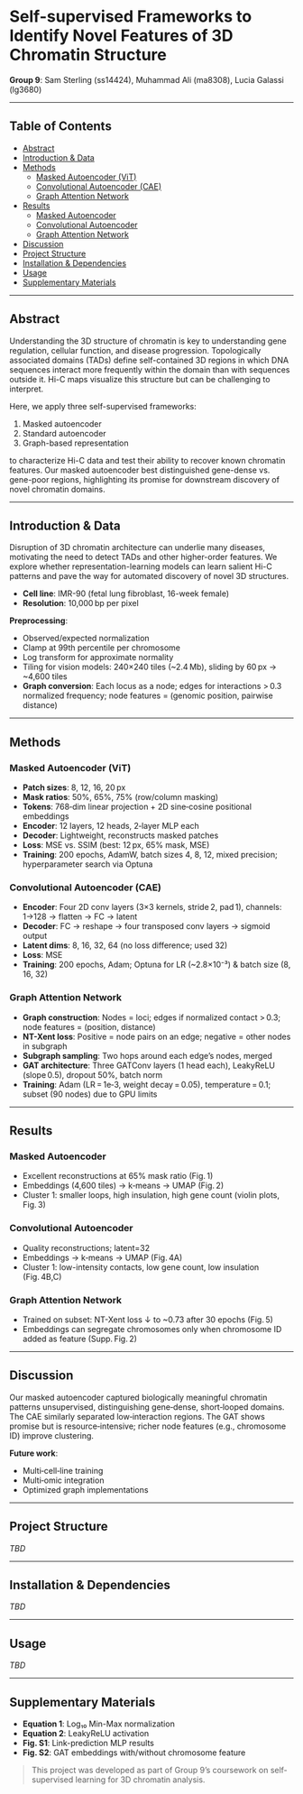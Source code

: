 # Self-supervised Frameworks to Identify Novel Features of 3D Chromatin Structure

**Group 9**: Sam Sterling (ss14424), Muhammad Ali (ma8308), Lucia Galassi (lg3680)

---

## Table of Contents
- [Abstract](#abstract)
- [Introduction & Data](#introduction--data)
- [Methods](#methods)
  - [Masked Autoencoder (ViT)](#masked-autoencoder-vit)
  - [Convolutional Autoencoder (CAE)](#convolutional-autoencoder-cae)
  - [Graph Attention Network](#graph-attention-network)
- [Results](#results)
  - [Masked Autoencoder](#masked-autoencoder)
  - [Convolutional Autoencoder](#convolutional-autoencoder)
  - [Graph Attention Network](#graph-attention-network)
- [Discussion](#discussion)
- [Project Structure](#project-structure)
- [Installation & Dependencies](#installation--dependencies)
- [Usage](#usage)
- [Supplementary Materials](#supplementary-materials)

---

## Abstract

Understanding the 3D structure of chromatin is key to understanding gene regulation, cellular function, and disease progression. Topologically associated domains (TADs) define self-contained 3D regions in which DNA sequences interact more frequently within the domain than with sequences outside it. Hi-C maps visualize this structure but can be challenging to interpret. 

Here, we apply three self-supervised frameworks:
1. Masked autoencoder  
2. Standard autoencoder  
3. Graph-based representation  

to characterize Hi-C data and test their ability to recover known chromatin features. Our masked autoencoder best distinguished gene-dense vs. gene-poor regions, highlighting its promise for downstream discovery of novel chromatin domains.

---

## Introduction & Data

Disruption of 3D chromatin architecture can underlie many diseases, motivating the need to detect TADs and other higher-order features. We explore whether representation-learning models can learn salient Hi-C patterns and pave the way for automated discovery of novel 3D structures.

- **Cell line**: IMR-90 (fetal lung fibroblast, 16-week female)  
- **Resolution**: 10,000 bp per pixel  

**Preprocessing**:
- Observed/expected normalization  
- Clamp at 99th percentile per chromosome  
- Log transform for approximate normality  
- Tiling for vision models: 240×240 tiles (~2.4 Mb), sliding by 60 px → ~4,600 tiles  
- **Graph conversion**: Each locus as a node; edges for interactions > 0.3 normalized frequency; node features = (genomic position, pairwise distance)

---

## Methods

### Masked Autoencoder (ViT)
- **Patch sizes**: 8, 12, 16, 20 px  
- **Mask ratios**: 50%, 65%, 75% (row/column masking)  
- **Tokens**: 768‑dim linear projection + 2D sine‑cosine positional embeddings  
- **Encoder**: 12 layers, 12 heads, 2‑layer MLP each  
- **Decoder**: Lightweight, reconstructs masked patches  
- **Loss**: MSE vs. SSIM (best: 12 px, 65% mask, MSE)  
- **Training**: 200 epochs, AdamW, batch sizes 4, 8, 12, mixed precision; hyperparameter search via Optuna

### Convolutional Autoencoder (CAE)
- **Encoder**: Four 2D conv layers (3×3 kernels, stride 2, pad 1), channels: 1→128 → flatten → FC → latent  
- **Decoder**: FC → reshape → four transposed conv layers → sigmoid output  
- **Latent dims**: 8, 16, 32, 64 (no loss difference; used 32)  
- **Loss**: MSE  
- **Training**: 200 epochs, Adam; Optuna for LR (~2.8×10⁻³) & batch size (8, 16, 32)

### Graph Attention Network
- **Graph construction**: Nodes = loci; edges if normalized contact > 0.3; node features = (position, distance)  
- **NT-Xent loss**: Positive = node pairs on an edge; negative = other nodes in subgraph  
- **Subgraph sampling**: Two hops around each edge’s nodes, merged  
- **GAT architecture**: Three GATConv layers (1 head each), LeakyReLU (slope 0.5), dropout 50%, batch norm  
- **Training**: Adam (LR = 1e‑3, weight decay = 0.05), temperature = 0.1; subset (90 nodes) due to GPU limits

---

## Results

### Masked Autoencoder
- Excellent reconstructions at 65% mask ratio (Fig. 1)  
- Embeddings (4,600 tiles) → k‑means → UMAP (Fig. 2)  
- Cluster 1: smaller loops, high insulation, high gene count (violin plots, Fig. 3)

### Convolutional Autoencoder
- Quality reconstructions; latent=32  
- Embeddings → k‑means → UMAP (Fig. 4A)  
- Cluster 1: low-intensity contacts, low gene count, low insulation (Fig. 4B,C)

### Graph Attention Network
- Trained on subset: NT-Xent loss ↓ to ~0.73 after 30 epochs (Fig. 5)  
- Embeddings can segregate chromosomes only when chromosome ID added as feature (Supp. Fig. 2)

---

## Discussion

Our masked autoencoder captured biologically meaningful chromatin patterns unsupervised, distinguishing gene‑dense, short‑looped domains. The CAE similarly separated low‑interaction regions. The GAT shows promise but is resource‑intensive; richer node features (e.g., chromosome ID) improve clustering. 

**Future work**:
- Multi‑cell‑line training  
- Multi‑omic integration  
- Optimized graph implementations

---

## Project Structure

_TBD_

---

## Installation & Dependencies

_TBD_

---

## Usage

_TBD_

---

## Supplementary Materials

- **Equation 1**: Log₁₀ Min-Max normalization  
- **Equation 2**: LeakyReLU activation  
- **Fig. S1**: Link-prediction MLP results  
- **Fig. S2**: GAT embeddings with/without chromosome feature  

> This project was developed as part of Group 9’s coursework on self-supervised learning for 3D chromatin analysis.
